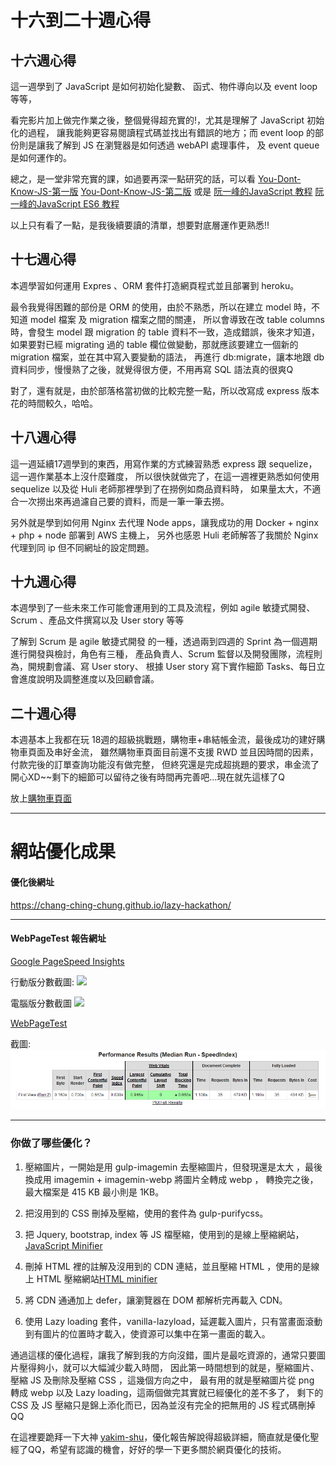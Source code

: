 # 十六到二十週心得

## 十六週心得
  這一週學到了 JavaScript 是如何初始化變數、 函式、物件導向以及 event loop 等等，

  看完影片加上做完作業之後，整個覺得超充實的!，尤其是理解了 JavaScript 初始化的過程，
  讓我能夠更容易閱讀程式碼並找出有錯誤的地方；而 event loop 的部份則是讓我了解到 JS 在瀏覽器是如何透過 webAPI 處理事件，
  及 event queue 是如何運作的。
  
  總之，是一堂非常充實的課，如過要再深一點研究的話，可以看
  [You-Dont-Know-JS-第一版](https://github.com/getify/You-Dont-Know-JS/blob/1st-ed/README.md)
  [You-Dont-Know-JS-第二版](https://github.com/getify/You-Dont-Know-JS)
  或是
  [阮一峰的JavaScript 教程](https://wangdoc.com/javascript/index.html)
  [阮一峰的JavaScript ES6 教程](https://wangdoc.com/es6/)

  以上只有看了一點，是我後續要讀的清單，想要對底層運作更熟悉!!

## 十七週心得

本週學習如何運用 Expres 、ORM 套件打造網頁程式並且部署到 heroku。

最令我覺得困難的部份是 ORM 的使用，由於不熟悉，所以在建立 model 時，不知道 model 檔案 及 migration 檔案之間的關連，
所以會導致在改 table columns 時，會發生 model 跟 migration 的 table 資料不一致，造成錯誤，後來才知道，
如果要對已經 migrating 過的 table 欄位做變動，那就應該要建立一個新的 migration 檔案，並在其中寫入要變動的語法，
再進行 db:migrate，讓本地跟 db 資料同步，慢慢熟了之後，就覺得很方便，不用再寫 SQL 語法真的很爽Q

對了，還有就是，由於部落格當初做的比較完整一點，所以改寫成 express 版本花的時間較久，哈哈。

## 十八週心得
  這一週延續17週學到的東西，用寫作業的方式練習熟悉 express 跟 sequelize，這一週作業基本上沒什麼難度，
  所以很快就做完了，在這一週裡更熟悉如何使用 sequelize 以及從 Huli 老師那裡學到了在撈例如商品資料時，
  如果量太大，不適合一次撈出來再過濾自己要的資料，而是一筆一筆去撈。

  另外就是學到如何用 Nginx 去代理 Node apps，讓我成功的用 Docker + nginx + php + node 部署到 AWS 主機上，
  另外也感恩 Huli 老師解答了我關於 Nginx 代理到同 ip 但不同網址的設定問題。

## 十九週心得
本週學到了一些未來工作可能會運用到的工具及流程，例如 agile 敏捷式開發、Scrum 、產品文件撰寫以及 User story 等等

了解到 Scrum 是 agile 敏捷式開發 的一種，透過兩到四週的 Sprint 為一個週期進行開發與檢討，角色有三種，
產品負責人、Scrum 監督以及開發團隊，流程則為，開規劃會議、寫 User story、
根據 User story 寫下實作細節 Tasks、每日立會進度說明及調整進度以及回顧會議。


## 二十週心得

本週基本上我都在玩 18週的超級挑戰題，購物車+串結帳金流，最後成功的建好購物車頁面及串好金流，
雖然購物車頁面目前還不支援 RWD 並且因時間的因素，付款完後的訂單查詢功能沒有做完整，
但終究還是完成超挑題的要求，串金流了開心XD~~剩下的細節可以留待之後有時間再完善吧...現在就先這樣了Q

放上[購物車頁面](https://just-a-bite.mentor4th-john.tw/menu)

* * *


# 網站優化成果

#### 優化後網址

https://chang-ching-chung.github.io/lazy-hackathon/

* * *

#### WebPageTest 報告網址

 [Google PageSpeed Insights](https://developers.google.com/speed/pagespeed/insights)

 行動版分數截圖:
 ![](\Google-page-speed-mobile-69.PNG)
 
 電腦版分數截圖
 ![](\Google-page-speed-PC-97.PNG)

 [WebPageTest](https://www.webpagetest.org/)

 截圖:
 ![](webPage-test.PNG)

* * *

### 你做了哪些優化？

1. 壓縮圖片，一開始是用 gulp-imagemin 去壓縮圖片，但發現還是太大
，最後換成用 imagemin + imagemin-webp 將圖片全轉成 webp ，
轉換完之後，最大檔案是 415 KB 最小則是 1KB。  

2. 把沒用到的 CSS 刪掉及壓縮，使用的套件為 gulp-purifycss。

3. 把 Jquery, bootstrap, index 等 JS 檔壓縮，使用到的是線上壓縮網站，[JavaScript Minifier](https://javascript-minifier.com/)

4. 刪掉 HTML 裡的註解及沒用到的 CDN 連結，並且壓縮 HTML ，使用的是線上 HTML 壓縮網站[HTML minifier](http://minifycode.com/html-minifier/)

5. 將 CDN 通通加上 defer，讓瀏覽器在 DOM 都解析完再載入 CDN。

6. 使用 Lazy loading 套件，vanilla-lazyload，延遲載入圖片，只有當畫面滾動到有圖片的位置時才載入，使資源可以集中在第一畫面的載入。

通過這樣的優化過程，讓我了解到我的方向沒錯，圖片是最吃資源的，通常只要圖片壓得夠小，就可以大幅減少載入時間，
因此第一時間想到的就是，壓縮圖片、壓縮 JS 及刪除及壓縮 CSS ，這幾個方向之中，
最有用的就是壓縮圖片從 png 轉成 webp 以及 Lazy loading，這兩個做完其實就已經優化的差不多了，
剩下的 CSS 及 JS 壓縮只是錦上添化而已，因為並沒有完全的把無用的 JS 程式碼刪掉QQ

在這裡要跪拜一下大神 [yakim-shu](https://github.com/yakim-shu)，優化報告解說得超級詳細，簡直就是優化聖經了QQ，希望有認識的機會，好好的學一下更多關於網頁優化的技術。